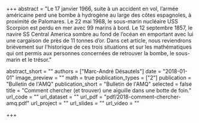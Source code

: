 +++
abstract = "Le 17 janvier 1966, suite à un accident en vol, l’armée américaine perd une bombe à hydrogène au large des côtes espagnoles, à proximité de Palomares. Le 22 mai 1968, le sous-marin nucléaire USS Scorpion est perdu en mer avec 99 marins à bord. Le 12 septembre 1857, le navire SS Central America sombre au fond de l’océan en emportant avec lui une cargaison de près de 11 tonnes d’or. Dans cet article, nous reviendrons brièvement sur l'historique de ces trois situations et sur les mathématiques qui ont permis aux personnes concernées de retrouver la bombe, le sous-marin et le trésor."

abstract_short = ""
authors = ["Marc-André Désautels"]
date = "2018-01-01"
image_preview = ""
math = true
publication_types = ["2"]
publication = "Bulletin de l'AMQ"
publication_short = "Bulletin de l'AMQ"
selected = false
title = "Comment chercher (et trouver) une aiguille dans une botte de foin."
url_code = ""
url_dataset = ""
url_pdf = "pdf/2018-comment-chercher-amq.pdf"
url_project = ""
url_slides = ""
url_video = ""

+++

